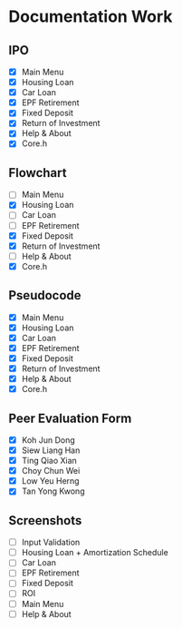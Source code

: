 # Documentation Work

## IPO

- [x] Main Menu
- [x] Housing Loan
- [x] Car Loan
- [x] EPF Retirement
- [x] Fixed Deposit
- [x] Return of Investment
- [x] Help & About
- [x] Core.h

## Flowchart

- [ ] Main Menu
- [x] Housing Loan
- [ ] Car Loan
- [ ] EPF Retirement
- [x] Fixed Deposit
- [x] Return of Investment
- [ ] Help & About
- [x] Core.h

## Pseudocode

- [x] Main Menu
- [x] Housing Loan
- [x] Car Loan
- [x] EPF Retirement
- [x] Fixed Deposit
- [x] Return of Investment
- [x] Help & About
- [x] Core.h

## Peer Evaluation Form

- [x] Koh Jun Dong
- [x] Siew Liang Han
- [x] Ting Qiao Xian
- [x] Choy Chun Wei
- [x] Low Yeu Herng
- [x] Tan Yong Kwong

## Screenshots

- [ ] Input Validation
- [ ] Housing Loan + Amortization Schedule
- [ ] Car Loan
- [ ] EPF Retirement
- [ ] Fixed Deposit
- [ ] ROI
- [ ] Main Menu
- [ ] Help & About